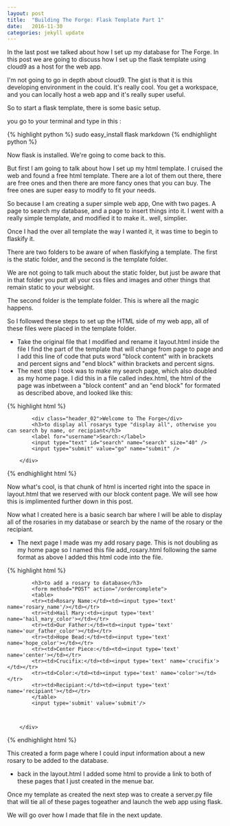 ```yaml
---
layout: post
title:  "Building The Forge: Flask Template Part 1"
date:   2016-11-30 
categories: jekyll update
---
```


In the last post we talked about how I set up my database for The Forge. 
	In this post we are going to discuss how I set up the flask template 
	using cloud9 as a host for the web app. 
	
I'm not going to go in depth about cloud9. The gist is that it is this developing
	environment in the could. It's really cool. You get a workspace, and you can 
	locally host a web app and it's really super useful. 
	
So to start a flask template, there is some basic setup. 

you go to your terminal and type in this :

{% highlight python %} 
sudo easy_install flask markdown
{% endhighlight python %}

Now flask is installed. We're going to come back to this. 

But first I am going to talk about how I set up my html template. 
	I cruised the web and found a free html template. There are a lot of them out there,
	there are free ones and then there are more fancy ones that you can buy. The free ones 
	are super easy to modify to fit your needs. 

So because I am creating a super simple web app, 
	One with two pages. A page to search my database, and a page to insert things into it. 
	I went with a really simple template, and modified it to make it.. well, simplier. 
	
Once I had the over all template the way I wanted it, it was time to begin to flaskify it. 

There are two folders to be aware of when flaskifying a template. The first is the static folder, 
	and the second is the template folder. 

We are not going to talk much about the static folder, but just be aware that in that folder you 
	putt all your css files and images and other things that remain static to your websight. 

The second folder is the template folder. This is where all the magic happens. 

So I followed these steps to set up the HTML side of my web app, all of these files were placed in 
	the template folder. 

* Take the original file that I modified and rename it layout.html 
	inside the file I find the part of the template that will change from page to page and I add this line of code that puts
	word "block content" with in brackets and percent signs and "end block" within brackets and percent signs.
* The next step I took was to make my search page, which also doubled as my home page. 
	I did this in a file called index.html, the html of the page was inbetween a "block content" and an "end block" for
	formated as described above, and looked like this: 
	
{% highlight html %}
    	<div id="column_w530">
        	
            <div class="header_02">Welcome to The Forge</div>
            <h3>to display all rosarys type "display all", otherwise you can search by name, or recipiant</h3>
            <label for="username">Search:</label>
            <input type="text" id="search" name="search" size="40" />
            <input type="submit" value="go" name="submit" />
            
        </div>
{% endhighlight html %}
    
Now what's cool, is that chunk of html is incerted right into the space in layout.html that we reserved with 
    our block content page. We will see how this is implimented further down in this post. 
    
Now what I created here is a basic search bar where I will be able to display all of the rosaries in my database
    or search by the name of the rosary or the recipiant. 

* The next page I made was my add rosary page. This is not doubling as my home page so I named this file add_rosary.html 
	following the same format as above I added this html code into the file. 
	
{% highlight html %}
    	<div id="column_w530">
        	
            
            <h3>to add a rosary to database</h3>
            <form method="POST" action="/ordercomplete">
            <table>
            <tr><td>Rosary Name:</td><td><input type='text' name='rosary_name'/></td></tr>
            <tr><td>Hail Mary:<td><input type='text' name='hail_mary_color'></td></tr>
            <tr><td>Our Father:</td><td><input type='text' name='our_father_color'></td></tr>
            <tr><td>Hope Bead:</td><td><input type='text' name='hope_color'></td></tr>
            <tr><td>Center Piece:</td><td><input type='text' name='center'></td></tr>
            <tr><td>Crucifix:</td><td><input type='text' name='crucifix'></td></tr>
            <tr><td>Color:</td><td><input type='text' name='color'></td></tr>
            <tr><td>Recipiant:</td><td><input type='text' name='recipiant'></td></tr>
            </table>
            <input type='submit' value='submit'/>
            
            
            
        </div>
    	
{% endhighlight html %}

This created a form page where I could input information about a new rosary to be added to the database. 

* back in the layout.html I added some html to provide a link to both of these pages that I just created in the menue bar.

Once my template as created the next step was to create a server.py file that will tie all of these pages 
	togeather and launch the web app using flask. 
	
We will go over how I made that file in the next update. 
				